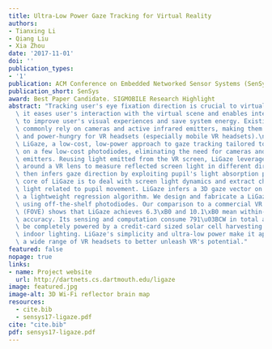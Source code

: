 ```yaml
---
title: Ultra-Low Power Gaze Tracking for Virtual Reality
authors:
- Tianxing Li
- Qiang Liu
- Xia Zhou
date: '2017-11-01'
doi: ''
publication_types:
- '1'
publication: ACM Conference on Embedded Networked Sensor Systems (SenSys), 2017.
publication_short: SenSys
award: Best Paper Candidate. SIGMOBILE Research Highlight
abstract: "Tracking user's eye fixation direction is crucial to virtual reality (VR):\
  \ it eases user's interaction with the virtual scene and enables intelligent rendering\
  \ to improve user's visual experiences and save system energy. Existing techniques\
  \ commonly rely on cameras and active infrared emitters, making them too expensive\
  \ and power-hungry for VR headsets (especially mobile VR headsets).\nWe present\
  \ LiGaze, a low-cost, low-power approach to gaze tracking tailored to VR. It relies\
  \ on a few low-cost photodiodes, eliminating the need for cameras and active infrared\
  \ emitters. Reusing light emitted from the VR screen, LiGaze leverages photodiodes\
  \ around a VR lens to measure reflected screen light in different directions. It\
  \ then infers gaze direction by exploiting pupil's light absorption property. The\
  \ core of LiGaze is to deal with screen light dynamics and extract changes in reflected\
  \ light related to pupil movement. LiGaze infers a 3D gaze vector on the fly using\
  \ a lightweight regression algorithm. We design and fabricate a LiGaze prototype\
  \ using off-the-shelf photodiodes. Our comparison to a commercial VR eye tracker\
  \ (FOVE) shows that LiGaze achieves 6.3\xB0 and 10.1\xB0 mean within-user and cross-user\
  \ accuracy. Its sensing and computation consume 791\u03BCW in total and thus can\
  \ be completely powered by a credit-card sized solar cell harvesting energy from\
  \ indoor lighting. LiGaze's simplicity and ultra-low power make it applicable in\
  \ a wide range of VR headsets to better unleash VR's potential."
featured: false
nopage: true
links:
- name: Project website
  url: http://dartnets.cs.dartmouth.edu/ligaze
image: featured.jpg
image-alt: 3D Wi-Fi reflector brain map
resources:
  - cite.bib
  - sensys17-ligaze.pdf
cite: "cite.bib"
pdf: sensys17-ligaze.pdf
---
```



